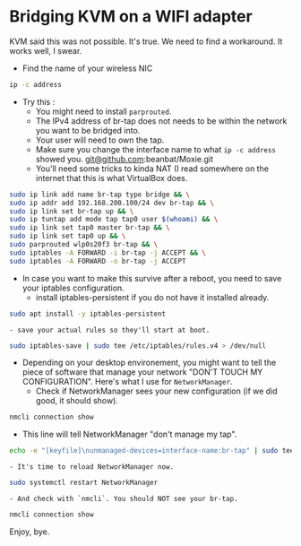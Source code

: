 # Bridging KVM on a WIFI adapter

KVM said this was not possible. It's true. We need to find a workaround. It works well, I swear.

- Find the name of your wireless NIC
```BASH
ip -c address
```

- Try this :
    - You might need to install `parprouted`.
    - The IPv4 address of br-tap does not needs to be within the network you want to be bridged into.
    - Your user will need to own the tap.
    - Make sure you change the interface name to what `ip -c address` showed you.
git@github.com:beanbat/Moxie.git
    - You'll need some tricks to kinda NAT (I read somewhere on the internet that this is what VirtualBox does.

```BASH
sudo ip link add name br-tap type bridge && \
sudo ip addr add 192.168.200.100/24 dev br-tap && \
sudo ip link set br-tap up && \
sudo ip tuntap add mode tap tap0 user $(whoami) && \
sudo ip link set tap0 master br-tap && \
sudo ip link set tap0 up && \
sudo parprouted wlp0s20f3 br-tap && \
sudo iptables -A FORWARD -i br-tap -j ACCEPT && \
sudo iptables -A FORWARD -o br-tap -j ACCEPT
```

- In case you want to make this survive after a reboot, you need to save your iptables configuration.
    - install iptables-persistent if you do not have it installed already.
```BASH
sudo apt install -y iptables-persistent
```

    - save your actual rules so they'll start at boot.
```BASH
sudo iptables-save | sudo tee /etc/iptables/rules.v4 > /dev/null
```
- Depending on your desktop environement, you might want to tell the piece of software that manage your network "DON'T TOUCH MY CONFIGURATION". Here's what I use for `NetworkManager`.
    - Check if NetworkManager sees your new configuration (if we did good, it should show).
```BASH
nmcli connection show
```

- This line will tell NetworkManager "don't manage my tap". 
```BASH
echo -e "[keyfile]\nunmanaged-devices=interface-name:br-tap" | sudo tee /etc/NetworkManager/conf.d/99-ignore-br-tap.conf > /dev/null
```

    - It's time to reload NetworkManager now.
```BASH
sudo systemctl restart NetworkManager
```

    - And check with `nmcli`. You should NOT see your br-tap.
```BASH
nmcli connection show
```

Enjoy, bye.

